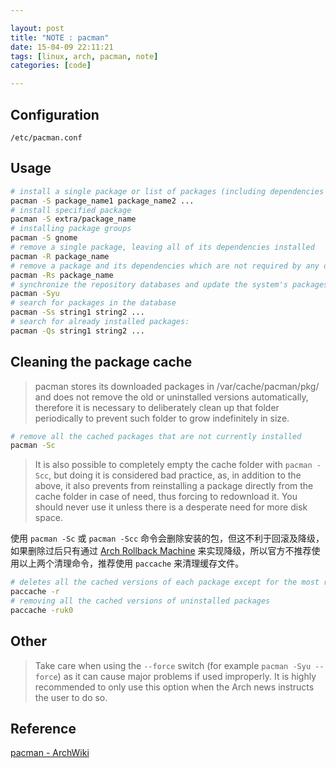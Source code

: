 ```yaml
---

layout: post
title: "NOTE : pacman"
date: 15-04-09 22:11:21
tags: [linux, arch, pacman, note]
categories: [code]

---
```


## Configuration

```
/etc/pacman.conf
```

## Usage

```bash
# install a single package or list of packages (including dependencies
pacman -S package_name1 package_name2 ...
# install specified package 
pacman -S extra/package_name
# installing package groups
pacman -S gnome
# remove a single package, leaving all of its dependencies installed
pacman -R package_name
# remove a package and its dependencies which are not required by any other installed package
pacman -Rs package_name
# synchronize the repository databases and update the system's packages
pacman -Syu
# search for packages in the database
pacman -Ss string1 string2 ...
# search for already installed packages:
pacman -Qs string1 string2 ...
```

## Cleaning the package cache

> pacman stores its downloaded packages in /var/cache/pacman/pkg/ and does not remove the old or uninstalled versions automatically, therefore it is necessary to deliberately clean up that folder periodically to prevent such folder to grow indefinitely in size.

```bash
# remove all the cached packages that are not currently installed
pacman -Sc
```

> It is also possible to completely empty the cache folder with `pacman -Scc`, but doing it is considered bad practice, as, in addition to the above, it also prevents from reinstalling a package directly from the cache folder in case of need, thus forcing to redownload it. You should never use it unless there is a desperate need for more disk space.

使用 `pacman -Sc` 或 `pacman -Scc` 命令会删除安装的包，但这不利于回滚及降级，如果删除过后只有通过 [Arch Rollback Machine](https://wiki.archlinux.org/index.php/Arch_Rollback_Machine) 来实现降级，所以官方不推荐使用以上两个清理命令，推荐使用 `paccache` 来清理缓存文件。

```bash
# deletes all the cached versions of each package except for the most recent 3
paccache -r
# removing all the cached versions of uninstalled packages
paccache -ruk0	
```

## Other

> Take care when using the `--force` switch (for example `pacman -Syu --force`) as it can cause major problems if used improperly. It is highly recommended to only use this option when the Arch news instructs the user to do so.

## Reference

[pacman - ArchWiki](https://wiki.archlinux.org/index.php/Pacman)
